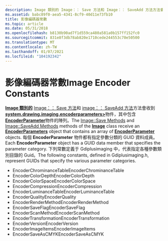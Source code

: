 ```yaml
---
description: Image 類別的 Image：： Save 方法和 Image：： SaveAdd 方法方法會收到 System.drawing.imaging.encoderparameters> 物件，其中包含 EncoderParameter 物件的陣列。
ms.assetid: babc89f0-aea5-4341-8cf9-40d11e73fb10
title: 影像編碼器常數
ms.topic: article
ms.date: 05/31/2018
ms.openlocfilehash: b8130b90ad7f1d559ca480a581a0b157ff152fc0
ms.sourcegitcommit: 831e8f3db78ab820e1710cede244553c70e50500
ms.translationtype: MT
ms.contentlocale: zh-TW
ms.lasthandoff: 01/07/2021
ms.locfileid: "104192342"
---
```

# <a name="image-encoder-constants"></a><span data-ttu-id="05424-103">影像編碼器常數</span><span class="sxs-lookup"><span data-stu-id="05424-103">Image Encoder Constants</span></span>

<span data-ttu-id="05424-104">[**Image 類別的**](/windows/win32/api/gdiplusheaders/nl-gdiplusheaders-image) [Image：： Save 方法](/windows/win32/api/gdiplusheaders/nf-gdiplusheaders-image-save(inistream_inconstclsid_inconstencoderparameters))和 [image：： SaveAdd 方法](/windows/win32/api/gdiplusheaders/nf-gdiplusheaders-image-saveadd(inimage_inconstencoderparameters))方法會收到 [**system.drawing.imaging.encoderparameters>**](/windows/win32/api/gdiplusimaging/nl-gdiplusimaging-encoderparameters)物件，其中包含 [**EncoderParameter**](/windows/win32/api/gdiplusimaging/nl-gdiplusimaging-encoderparameter)物件的陣列。</span><span class="sxs-lookup"><span data-stu-id="05424-104">The [Image::Save Methods](/windows/win32/api/gdiplusheaders/nf-gdiplusheaders-image-save(inistream_inconstclsid_inconstencoderparameters)) and [Image::SaveAdd Methods](/windows/win32/api/gdiplusheaders/nf-gdiplusheaders-image-saveadd(inimage_inconstencoderparameters)) methods of the [**Image**](/windows/win32/api/gdiplusheaders/nl-gdiplusheaders-image) class receive an [**EncoderParameters**](/windows/win32/api/gdiplusimaging/nl-gdiplusimaging-encoderparameters) object that contains an array of [**EncoderParameter**](/windows/win32/api/gdiplusimaging/nl-gdiplusimaging-encoderparameter) objects.</span></span> <span data-ttu-id="05424-105">每個 **EncoderParameter** 物件都有指定參數分類的 GUID 資料成員。</span><span class="sxs-lookup"><span data-stu-id="05424-105">Each **EncoderParameter** object has a GUID data member that specifies the parameter category.</span></span> <span data-ttu-id="05424-106">下列常數定義于 Gdiplusimaging 中，代表指定各種參數類別目錄的 Guid。</span><span class="sxs-lookup"><span data-stu-id="05424-106">The following constants, defined in Gdiplusimaging.h, represent GUIDs that specify the various parameter categories.</span></span>

-   <span data-ttu-id="05424-107">EncoderChrominanceTable</span><span class="sxs-lookup"><span data-stu-id="05424-107">EncoderChrominanceTable</span></span>
-   <span data-ttu-id="05424-108">EncoderColorDepth</span><span class="sxs-lookup"><span data-stu-id="05424-108">EncoderColorDepth</span></span>
-   <span data-ttu-id="05424-109">EncoderColorSpace</span><span class="sxs-lookup"><span data-stu-id="05424-109">EncoderColorSpace</span></span>
-   <span data-ttu-id="05424-110">EncoderCompression</span><span class="sxs-lookup"><span data-stu-id="05424-110">EncoderCompression</span></span>
-   <span data-ttu-id="05424-111">EncoderLuminanceTable</span><span class="sxs-lookup"><span data-stu-id="05424-111">EncoderLuminanceTable</span></span>
-   <span data-ttu-id="05424-112">EncoderQuality</span><span class="sxs-lookup"><span data-stu-id="05424-112">EncoderQuality</span></span>
-   <span data-ttu-id="05424-113">EncoderRenderMethod</span><span class="sxs-lookup"><span data-stu-id="05424-113">EncoderRenderMethod</span></span>
-   <span data-ttu-id="05424-114">EncoderSaveFlag</span><span class="sxs-lookup"><span data-stu-id="05424-114">EncoderSaveFlag</span></span>
-   <span data-ttu-id="05424-115">EncoderScanMethod</span><span class="sxs-lookup"><span data-stu-id="05424-115">EncoderScanMethod</span></span>
-   <span data-ttu-id="05424-116">EncoderTransformation</span><span class="sxs-lookup"><span data-stu-id="05424-116">EncoderTransformation</span></span>
-   <span data-ttu-id="05424-117">EncoderVersion</span><span class="sxs-lookup"><span data-stu-id="05424-117">EncoderVersion</span></span>
-   <span data-ttu-id="05424-118">EncoderImageItems</span><span class="sxs-lookup"><span data-stu-id="05424-118">EncoderImageItems</span></span>
-   <span data-ttu-id="05424-119">EncoderSaveAsCMYK</span><span class="sxs-lookup"><span data-stu-id="05424-119">EncoderSaveAsCMYK</span></span>

 

 
